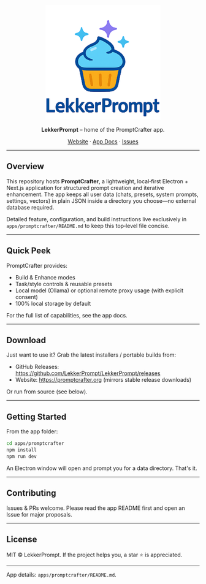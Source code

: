 <p align="center">
  <img src="https://raw.githubusercontent.com/LekkerPrompt/LekkerPrompt/refs/heads/master/logo.png" alt="LekkerPrompt Logo" width="300" height="300" />
</p>

<p align="center">
  <strong>LekkerPrompt</strong> – home of the PromptCrafter app.
</p>

<div align="center">
  <a href="https://promptcrafter.org">Website</a> · <a href="apps/promptcrafter/README.md">App Docs</a> · <a href="https://github.com/LekkerPrompt/LekkerPrompt/issues">Issues</a>
</div>

---

## Overview

This repository hosts **PromptCrafter**, a lightweight, local‑first Electron + Next.js application for structured prompt creation and iterative enhancement. The app keeps all user data (chats, presets, system prompts, settings, vectors) in plain JSON inside a directory you choose—no external database required.

Detailed feature, configuration, and build instructions live exclusively in `apps/promptcrafter/README.md` to keep this top‑level file concise.

---

## Quick Peek

PromptCrafter provides:
- Build & Enhance modes
- Task/style controls & reusable presets
- Local model (Ollama) or optional remote proxy usage (with explicit consent)
- 100% local storage by default

For the full list of capabilities, see the app docs.

---

## Download

Just want to use it? Grab the latest installers / portable builds from:
- GitHub Releases: https://github.com/LekkerPrompt/LekkerPrompt/releases
- Website: https://promptcrafter.org (mirrors stable release downloads)

Or run from source (see below).

---

## Getting Started

From the app folder:
```bash
cd apps/promptcrafter
npm install
npm run dev
```
An Electron window will open and prompt you for a data directory. That's it.

---

## Contributing

Issues & PRs welcome. Please read the app README first and open an Issue for major proposals.

---

## License

MIT © LekkerPrompt. If the project helps you, a star ⭐ is appreciated.

---

App details: `apps/promptcrafter/README.md`.




